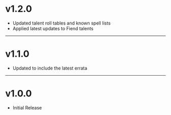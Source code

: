 # v1.2.0

- Updated talent roll tables and known spell lists
- Applied latest updates to Fiend talents

---

# v1.1.0

- Updated to include the latest errata

---

# v1.0.0

- Initial Release
